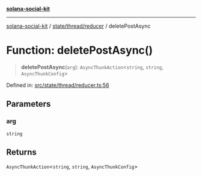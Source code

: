 [**solana-social-kit**](../../../../README.md)

***

[solana-social-kit](../../../../README.md) / [state/thread/reducer](../README.md) / deletePostAsync

# Function: deletePostAsync()

> **deletePostAsync**(`arg`): `AsyncThunkAction`\<`string`, `string`, `AsyncThunkConfig`\>

Defined in: [src/state/thread/reducer.ts:56](https://github.com/SendArcade/solana-social-starter/blob/03568260ca96ed63f77049843c721de1cb011893/src/state/thread/reducer.ts#L56)

## Parameters

### arg

`string`

## Returns

`AsyncThunkAction`\<`string`, `string`, `AsyncThunkConfig`\>
